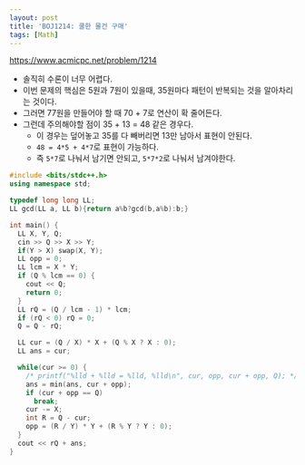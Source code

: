 ```yaml
---
layout: post
title: 'BOJ1214: 쿨한 물건 구매'
tags: [Math]
---
```


<https://www.acmicpc.net/problem/1214>

- 솔직히 수론이 너무 어렵다.
- 이번 문제의 핵심은 5원과 7원이 있을때, 35원마다 패턴이 반복되는 것을 알아차리는 것이다.
- 그러면 77원을 만들어야 할 때 70 + 7로 연산이 확 줄어든다.
- 그런데 주의해야할 점이 35 + 13 = 48 같은 경우다.
  - 이 경우는 덮어놓고 35를 다 빼버리면 13만 남아서 표현이 안된다.
  - `48 = 4*5 + 4*7`로 표현이 가능하다.
  - 즉 `5*7`로 나눠서 남기면 안되고, `5*7*2`로 나눠서 남겨야한다.

```cpp
#include <bits/stdc++.h>
using namespace std;

typedef long long LL;
LL gcd(LL a, LL b){return a%b?gcd(b,a%b):b;}

int main() {
  LL X, Y, Q;
  cin >> Q >> X >> Y;
  if(Y > X) swap(X, Y);
  LL opp = 0;
  LL lcm = X * Y;
  if (Q % lcm == 0) {
    cout << Q;
    return 0;
  }
  LL rQ = (Q / lcm - 1) * lcm;
  if (rQ < 0) rQ = 0;
  Q = Q - rQ;

  LL cur = (Q / X) * X + (Q % X ? X : 0);
  LL ans = cur;

  while(cur >= 0) {
    /* printf("%lld + %lld = %lld, %lld\n", cur, opp, cur + opp, Q); */
    ans = min(ans, cur + opp);
    if (cur + opp == Q)
      break;
    cur -= X;
    int R = Q - cur;
    opp = (R / Y) * Y + (R % Y ? Y : 0);
  }
  cout << rQ + ans;
}
```
